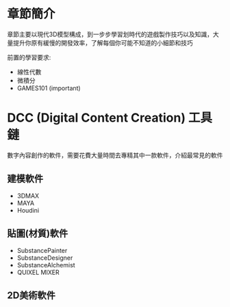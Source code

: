 # 章節簡介
章節主要以現代3D模型構成，到一步步學習划時代的遊戲製作技巧以及知識，大量提升你原有緩慢的開發效率，了解每個你可能不知道的小細節和技巧

前置的學習要求:
- 線性代數
- 微積分
- GAMES101 (important)

# DCC (Digital Content Creation) 工具鏈
數字內容創作的軟件，需要花費大量時間去專精其中一款軟件，介紹最常見的軟件

## 建模軟件
- 3DMAX
- MAYA
- Houdini
## 貼圖(材質)軟件
- SubstancePainter
- SubstanceDesigner
- SubstanceAlchemist
- QUIXEL MIXER
## 2D美術軟件